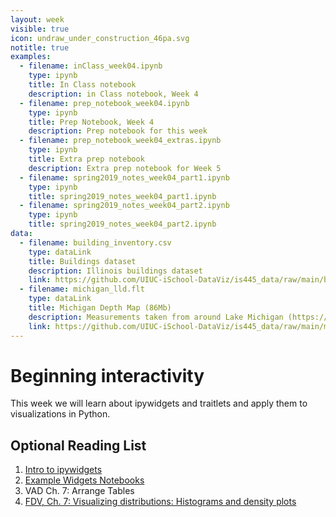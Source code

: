 ```yaml
---
layout: week
visible: true
icon: undraw_under_construction_46pa.svg
notitle: true
examples:
  - filename: inClass_week04.ipynb
    type: ipynb
    title: In Class notebook
    description: in Class notebook, Week 4
  - filename: prep_notebook_week04.ipynb
    type: ipynb
    title: Prep Notebook, Week 4
    description: Prep notebook for this week
  - filename: prep_notebook_week04_extras.ipynb
    type: ipynb
    title: Extra prep notebook
    description: Extra prep notebook for Week 5
  - filename: spring2019_notes_week04_part1.ipynb
    type: ipynb
    title: spring2019_notes_week04_part1.ipynb
  - filename: spring2019_notes_week04_part2.ipynb
    type: ipynb
    title: spring2019_notes_week04_part2.ipynb
data:
  - filename: building_inventory.csv
    type: dataLink
    title: Buildings dataset
    description: Illinois buildings dataset
    link: https://github.com/UIUC-iSchool-DataViz/is445_data/raw/main/building_inventory.csv
  - filename: michigan_lld.flt
    type: dataLink
    title: Michigan Depth Map (86Mb)
    description: Measurements taken from around Lake Michigan (https://www.ngdc.noaa.gov/mgg/greatlakes/michigan.html)
    link: https://github.com/UIUC-iSchool-DataViz/is445_data/raw/main/michigan_lld.flt
---
```


# Beginning interactivity

This week we will learn about ipywidgets and traitlets and apply them to visualizations in Python.


## Optional Reading List

 1. <a href="https://ipywidgets.readthedocs.io/en/latest/examples/Widget%20Basics.html">Intro to ipywidgets</a> 
 2. <a href="https://github.com/jupyter-widgets/ipywidgets/blob/master/docs/source/examples/Index.ipynb">Example Widgets Notebooks</a> 
 3. VAD Ch. 7: Arrange Tables 
 4. <a href="https://serialmentor.com/dataviz/histograms-density-plots.html">FDV, Ch. 7: Visualizing distributions: Histograms and density plots</a>

